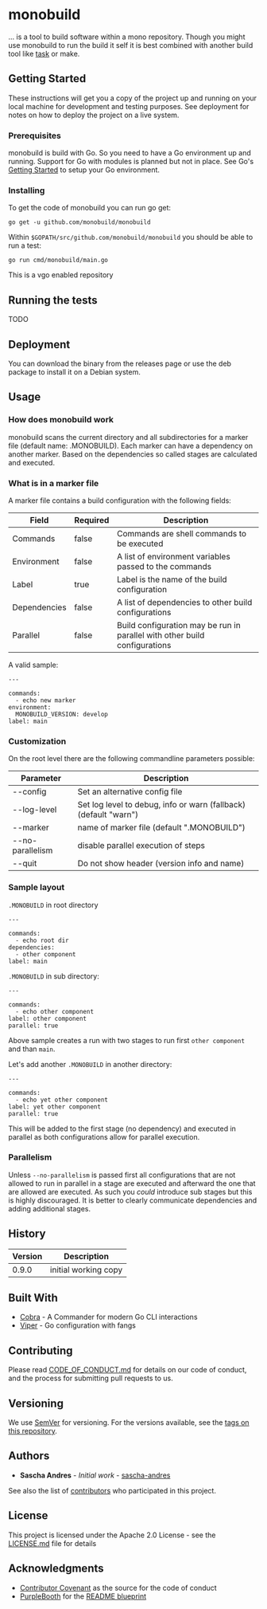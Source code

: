 # monobuild

... is a tool to build software within a mono repository. Though you might use monobuild to run the build it self it is best combined with another build tool like [task](https://github.com/go-task/task) or make.

## Getting Started

These instructions will get you a copy of the project up and running on your local machine for development and testing purposes. See deployment for notes on how to deploy the project on a live system.

### Prerequisites

monobuild is build with Go. So you need to have a Go environment up and running. Support for Go with modules is planned but not in place. See Go's [Getting Started](https://golang.org/doc/install) to setup your Go environment.

### Installing

To get the code of monobuild you can run go get:

    go get -u github.com/monobuild/monobuild

Within `$GOPATH/src/github.com/monobuild/monobuild` you should be able to run a test:

    go run cmd/monobuild/main.go

This is a vgo enabled repository

## Running the tests

TODO

## Deployment

You can download the binary from the releases page or use the deb package to install it on a Debian system.

## Usage

### How does monobuild work

monobuild scans the current directory and all subdirectories for a marker file (default name: .MONOBUILD). Each marker can have a dependency on another marker. Based on the dependencies so called stages are calculated and executed.

### What is in a marker file

A marker file contains a build configuration with the following fields:

|Field|Required|Description|
|---|---|---|
|Commands|false|Commands are shell commands to be executed|
|Environment|false|A list of environment variables passed to the commands|
|Label |true|Label is the name of the build configuration|
|Dependencies|false|A list of dependencies to other build configurations|
|Parallel|false|Build configuration may be run in parallel with other build configurations|     

A valid sample:

    ---
    
    commands:
      - echo new marker
    environment:
      MONOBUILD_VERSION: develop
    label: main

### Customization

On the root level there are the following commandline parameters possible:

|Parameter|Description|
|---|---|
|--config|Set an alternative config file|
|--log-level|Set log level to debug, info or warn (fallback) (default "warn")|
|--marker|name of marker file (default ".MONOBUILD")|
|--no-parallelism|disable parallel execution of steps|
|--quit|Do not show header (version info and name)|

### Sample layout

`.MONOBUILD` in root directory

    ---
    
    commands:
      - echo root dir
    dependencies:
      - other component
    label: main

`.MONOBUILD` in sub directory:

    ---
    
    commands:
      - echo other component
    label: other component
    parallel: true

Above sample creates a run with two stages to run first `other component` and than `main`.

Let's add another `.MONOBUILD` in another directory:

    ---
    
    commands:
      - echo yet other component
    label: yet other component
    parallel: true

This will be added to the first stage (no dependency) and executed in parallel as both configurations allow for parallel execution.

### Parallelism

Unless `--no-parallelism` is passed first all configurations that are not allowed to run in parallel in a stage are executed and afterward the one that are allowed are executed. As such you _could_ introduce sub stages but this is highly discouraged. It is better to clearly communicate dependencies and adding additional stages. 
    
## History

|Version|Description|
|---|---|
|0.9.0|initial working copy|

## Built With

* [Cobra](https://github.com/spf13/cobra) - A Commander for modern Go CLI interactions
* [Viper](https://github.com/spf13/viper) - Go configuration with fangs

## Contributing

Please read [CODE_OF_CONDUCT.md](CODE_OF_CONDUCT.md) for details on our code of conduct, and the process for submitting pull requests to us.

## Versioning

We use [SemVer](http://semver.org/) for versioning. For the versions available, see the [tags on this repository](https://github.com/monobuild/monobuild/tags).

## Authors

* **Sascha Andres** - *Initial work* - [sascha-andres](https://github.com/sascha-andres)

See also the list of [contributors](https://github.com/monobuild/monobuild/contributors) who participated in this project.

## License

This project is licensed under the Apache 2.0 License - see the [LICENSE.md](LICENSE.md) file for details

## Acknowledgments

* [Contributor Covenant](https://www.contributor-covenant.org/) as the source for the code of conduct
* [PurpleBooth](https://github.com/PurpleBooth) for the [README blueprint](https://gist.githubusercontent.com/PurpleBooth/109311bb0361f32d87a2/raw/8254b53ab8dcb18afc64287aaddd9e5b6059f880/README-Template.md)
